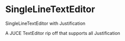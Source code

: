 # SingleLineTextEditor
SingleLineTextEditor with Justification

A JUCE TextEditor rip off that supports all Justification
